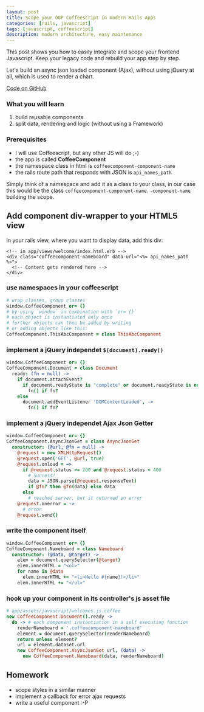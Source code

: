 ```yaml
---
layout: post
title: Scope your OOP Coffeescript in modern Rails Apps
categories: [rails, javascript]
tags: [javascript, coffeescript]
description: modern architecture, easy maintenance
---
```


This post shows you how to easily integrate and scope your frontend Javascript. Keep your legacy code and rebuild your app step by step.

Let's build an async json loaded component (Ajax), without using jQuery at all, which is used to render a chart.

[Code on GitHub](https://github.com/simonneutert/rails-easy-frontend-components)

### What you will learn
1. build reusable components
2. split data, rendering and logic (without using a Framework)

### Prerequisites
* I will use Coffeescript, but any other JS will do ;-)
* the app is called __CoffeeComponent__
* the namespace class in html is `coffeecomponent-component-name`
* the rails route path that responds with JSON is `api_names_path`

Simply think of a namespace and add it as a class to your class, in our case this would be the class `coffeecomponent-component-name`. `-component-name` building the scope.

## Add component div-wrapper to your HTML5 view

In your rails view, where you want to display data, add this div:

``` erb
<!-- in app/views/welcome/index.html.erb -->
<div class="coffeecomponent-nameboard" data-url="<%= api_names_path %>">
  <!-- Content gets rendered here -->
</div>
```

### use namespaces in your coffeescript

``` coffeescript
# wrap classes, group classes
window.CoffeeComponent or= {}
# by using `window` in combination with `or= {}`
# each object is instantiated only once
# further objects can then be added by writing
# or adding objects like this:
CoffeeComponent.ThisAbcComponent = class ThisAbcComponent
```

### implement a jQuery independet `$(document).ready()`

``` coffeescript
window.CoffeeComponent or= {}
CoffeeComponent.Document = class Document
  ready: (fn = null) ->
    if document.attachEvent?
      if document.readyState is "complete" or document.readyState is not "loading"
        fn() if fn?
    else
      document.addEventListener 'DOMContentLoaded', ->
        fn() if fn?

```

### implement a jQuery independet Ajax Json Getter

``` coffeescript
window.CoffeeComponent or= {}
CoffeeComponent.AsyncJsonGet = class AsyncJsonGet
  constructor: (@url, @fn = null) ->
    @request = new XMLHttpRequest()
    @request.open('GET', @url, true)
    @request.onload = =>
      if @request.status >= 200 and @request.status < 400
        # Success!
        data = JSON.parse(@request.responseText)
        if @fn? then @fn(data) else data
      else
        # reached server, but it returned an error
    @request.onerror = ->
      # error
    @request.send()
```

### write the component itself

``` coffeescript
window.CoffeeComponent or= {}
CoffeeComponent.Nameboard = class Nameboard
  constructor: (@data, @target) ->
    elem = document.querySelector(@target)
    elem.innerHTML = "<ul>"
    for name in @data
      elem.innerHTML += "<li>Hello #{name}!</li>"
    elem.innerHTML += "</ul>"
```

### hook up your component in its controller's js asset file

``` coffeescript
# app/assets/javascript/welcomes.js.coffee
new CoffeeComponent.Document().ready ->
  do -> # each component instantiation in a self executing function
    renderNameboard = '.coffeecomponent-nameboard'
    element = document.querySelector(renderNameboard)
    return unless element?
    url = element.dataset.url
    new CoffeeComponent.AsyncJsonGet url, (data) ->
      new CoffeeComponent.Nameboard(data, renderNameboard)
```

## Homework

* scope styles in a similar manner
* implement a callback for error ajax requests
* write a useful component :-P
